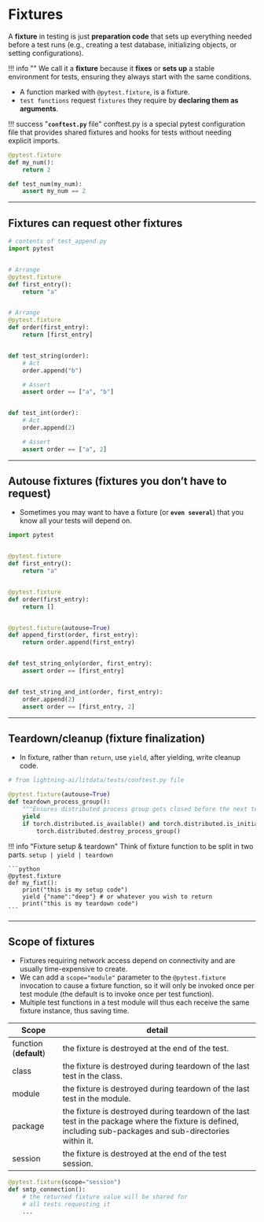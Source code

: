 # Fixtures

A **fixture** in testing is just **preparation code** that sets up everything needed before a test runs (e.g., creating a test database, initializing objects, or setting configurations).  

!!! info ""
    We call it a **fixture** because it **fixes** or **sets up** a stable environment for tests, ensuring they always start with the same conditions.

- A function marked with `@pytest.fixture`, is a fixture.
- `test functions` request `fixtures` they require by **declaring them as arguments**.

!!! success "**`conftest.py`** file"
    conftest.py is a special pytest configuration file that provides shared fixtures and hooks for tests without needing explicit imports.

```python
@pytest.fixture
def my_num():
    return 2

def test_num(my_num):
    assert my_num == 2
```

---

## Fixtures can request other fixtures

```python
# contents of test_append.py
import pytest


# Arrange
@pytest.fixture
def first_entry():
    return "a"


# Arrange
@pytest.fixture
def order(first_entry):
    return [first_entry]


def test_string(order):
    # Act
    order.append("b")

    # Assert
    assert order == ["a", "b"]


def test_int(order):
    # Act
    order.append(2)

    # Assert
    assert order == ["a", 2]
```

---

## Autouse fixtures (fixtures you don’t have to request)

- Sometimes you may want to have a fixture (or **`even several`**) that you know all your tests will depend on.

```python
import pytest


@pytest.fixture
def first_entry():
    return "a"


@pytest.fixture
def order(first_entry):
    return []


@pytest.fixture(autouse=True)
def append_first(order, first_entry):
    return order.append(first_entry)


def test_string_only(order, first_entry):
    assert order == [first_entry]


def test_string_and_int(order, first_entry):
    order.append(2)
    assert order == [first_entry, 2]
```

---

## Teardown/cleanup (fixture finalization)

- In fixture, rather than `return`, use `yield`, after yielding, write cleanup code.

```python
# from lightning-ai/litdata/tests/conftest.py file

@pytest.fixture(autouse=True)
def teardown_process_group():
    """Ensures distributed process group gets closed before the next test runs."""
    yield
    if torch.distributed.is_available() and torch.distributed.is_initialized():
        torch.distributed.destroy_process_group()
```

!!! info "Fixture setup & teardown"
    Think of fixture function to be split in two parts. `setup | yield | teardown`

    ```python
    @pytest.fixture
    def my_fixt():
        print("this is my setup code")
        yield {"name":"deep"} # or whatever you wish to return
        print("this is my teardown code")
    ```

---

## Scope of fixtures

- Fixtures requiring network access depend on connectivity and are usually time-expensive to create.
- We can add a `scope="module"` parameter to the `@pytest.fixture` invocation to cause a fixture function, so it will only be invoked once per test module (the default is to invoke once per test function).
- Multiple test functions in a test module will thus each receive the same fixture instance, thus saving time.

| **Scope**    | detail |
| -------- | ------- |
| function (**default**)  | the fixture is destroyed at the end of the test.    |
| class | the fixture is destroyed during teardown of the last test in the class.    |
| module    | the fixture is destroyed during teardown of the last test in the module.    |
| package    | the fixture is destroyed during teardown of the last test in the package where the fixture is defined, including sub-packages and sub-directories within it.    |
| session    | the fixture is destroyed at the end of the test session.    |

```python
@pytest.fixture(scope="session")
def smtp_connection():
    # the returned fixture value will be shared for
    # all tests requesting it
    ...
```
